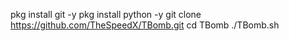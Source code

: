 
pkg install git -y 
pkg install python -y 
git clone https://github.com/TheSpeedX/TBomb.git
cd TBomb
./TBomb.sh
